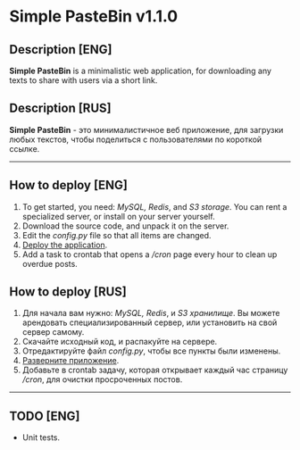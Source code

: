 # Simple PasteBin v1.1.0

## Description [ENG]

**Simple PasteBin** is a minimalistic web application, for downloading any texts to share with users via a short link.

## Description [RUS]

**Simple PasteBin** - это минималистичное веб приложение, для загрузки любых текстов, чтобы поделиться с пользователями по короткой ссылке.

---

## How to deploy [ENG]

1. To get started, you need: *MySQL, Redis*, and *S3 storage*. You can rent a specialized server, or install on your server yourself.
2. Download the source code, and unpack it on the server.
3. Edit the *config.py* file so that all items are changed.
4. [Deploy the application](https://flask.palletsprojects.com/en/3.0.x/deploying/).
5. Add a task to crontab that opens a */cron* page every hour to clean up overdue posts.

## How to deploy [RUS]

1. Для начала вам нужно: *MySQL, Redis*, и *S3 хранилище*. Вы можете арендовать специализированный сервер, или установить на свой сервер самому.
2. Скачайте исходный код, и распакуйте на сервере.
3. Отредактируйте файл *config.py*, чтобы все пункты были изменены.
4. [Разверните приложение](https://flask.palletsprojects.com/en/3.0.x/deploying/).
5. Добавьте в crontab задачу, которая открывает каждый час страницу */cron*, для очистки просроченных постов.

---

## TODO [ENG]
* Unit tests.
